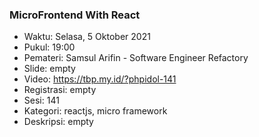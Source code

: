 
### MicroFrontend With React

- Waktu: Selasa, 5 Oktober 2021
- Pukul: 19:00
- Pemateri: Samsul Arifin - Software Engineer Refactory
- Slide: empty
- Video: https://tbp.my.id/?phpidol-141
- Registrasi: empty
- Sesi: 141
- Kategori: reactjs, micro framework
- Deskripsi: empty
          
